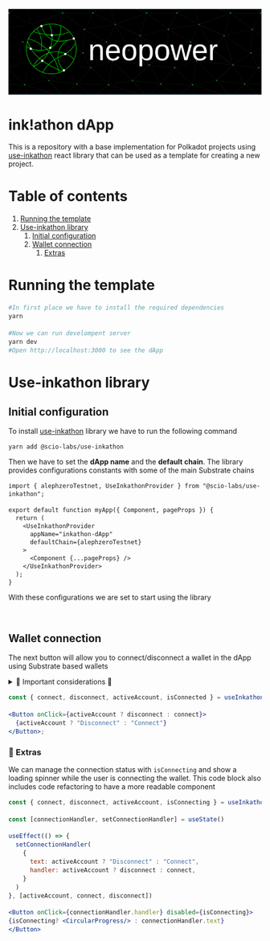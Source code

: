 [![Neopower logo](./public/images/neopower-logo.png)](https://www.neopower.digital/)

# ink!athon dApp

This is a repository with a base implementation for Polkadot projects using [use-inkathon](https://github.com/scio-labs/use-inkathon) react library that can be used as a template for creating a new project.

# Table of contents

1. [Running the template](#running-the-template)
2. [Use-inkathon library](#use-inkathon-library)
   1. [Initial configuration](#initial-configuration)
   2. [Wallet connection](#wallet-connection)
      1. [Extras](#-extras)

# Running the template

```python
#In first place we have to install the required dependencies
yarn

#Now we can run develompent server
yarn dev
#Open http://localhost:3000 to see the dApp
```

# Use-inkathon library

## Initial configuration

To install [use-inkathon](https://github.com/scio-labs/use-inkathon) library we have to run the following command

```
yarn add @scio-labs/use-inkathon
```

Then we have to set the **dApp name** and the **default chain**. The library provides configurations constants with some of the main Substrate chains

```tsx
import { alephzeroTestnet, UseInkathonProvider } from "@scio-labs/use-inkathon";

export default function myApp({ Component, pageProps }) {
  return (
    <UseInkathonProvider
      appName="inkathon-dApp"
      defaultChain={alephzeroTestnet}
    >
      <Component {...pageProps} />
    </UseInkathonProvider>
  );
}
```

With these configurations we are set to start using the library

<br>

## Wallet connection

The next button will allow you to connect/disconnect a wallet in the dApp using Substrate based wallets

<details>
<summary>🚧 Important considerations 🚧</summary>
<p>
   <br>
 Intuetively we would think that to determine if the user is connected we should use "isConnected" property, until now this doesn't work as expected so we use "activeAccount" instead
</p>
</details>

```jsx
const { connect, disconnect, activeAccount, isConnected } = useInkathon();

<Button onClick={activeAccount ? disconnect : connect}>
  {activeAccount ? "Disconnect" : "Connect"}
</Button>;
```

### 📘 Extras

We can manage the connection status with `isConnecting` and show a loading spinner while the user is connecting the wallet.
This code block also includes code refactoring to have a more readable component

```jsx
const { connect, disconnect, activeAccount, isConnecting } = useInkathon();

const [connectionHandler, setConnectionHandler] = useState()

useEffect(() => {
  setConnectionHandler(
    {
      text: activeAccount ? "Disconnect" : "Connect",
      handler: activeAccount ? disconnect : connect,
    }
  )
}, [activeAccount, connect, disconnect])

<Button onClick={connectionHandler.handler} disabled={isConnecting}>
{isConnecting? <CircularProgress/> : connectionHandler.text}
</Button>
```
